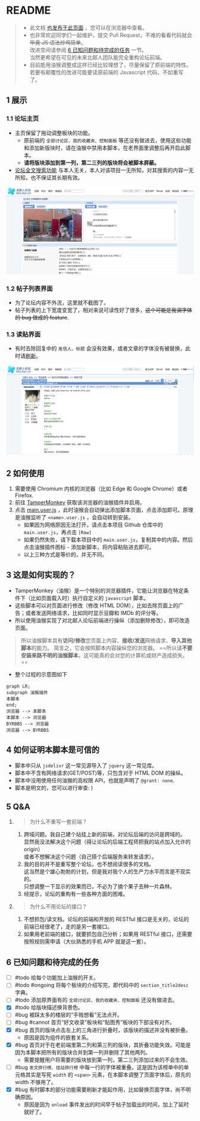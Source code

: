 # README

> - 此文档 [也发布于此页面](https://maxlinn.github.io/byrbbs-modern-frontend) ，您可以在浏览器中查看。
> - 也非常欢迎同学们一起维护，提交 Pull Request，不难的看看代码就会~~毕竟 JS 语法炒鸡简单~~。<br>改进空间请参阅 [6 已知问题和待完成的任务](#6%20已知问题和待完成的任务) 一节。<br>当然更希望在可见的未来北邮人团队能完全重构论坛前端。
> - 目前能用油猴调整成这样已经比较理想了，尽量保留了原前端的特性。<br>若要有颠覆性的改进可能要读原前端的 Javascript 代码，不如重写了。

## 1 展示
### 1.1 论坛主页
- 主页保留了拖动调整板块的功能。
    - 原前端的 ` 全部讨论区、我的收藏夹、控制面板 ` 等还没有做进去，使用这些功能和添加新版块时，请在油猴中禁用本脚本，在老界面里调整后再开启此脚本。
    - **请将版块添加到第一列，第二三列的版块将会被脚本屏蔽。**
- [论坛全文搜索功能](http://123.207.168.11/byrbbs) 与本人无关，本人对该项目一无所知，对其搜索的内容一无所知，也不保证其长期有效。

![](assets/README/image-20220531012235740.png)

### 1.2 帖子列表界面
- 为了论坛内容不外流，这里就不截图了。
- 帖子列表的上下宽度变宽了，相对来说可读性好了很多，~~这个可能是我调字体的 bug 做成的 feature~~.

### 1.3 读贴界面
- 有时去除回复中的 ` 发信人、标题 ` 会没有效果，或者文章的字体没有被替换，此时请<u>刷新</u>。

![](assets/README/image-20220531012643484.png)

## 2 如何使用
1.  需要使用 Chromium 内核的浏览器（比如 Edge 和 Google Chrome）或者 Firefox.
2.  前往 [TamperMonkey](https://www.tampermonkey.net/) 获取该浏览器的油猴插件并启用。
3.  点击 [main.user.js](https://raw.githubusercontent.com/Maxlinn/byrbbs-modern-frontend/master/main.user.js) ，此时油猴会自动弹出添加脚本页面，点击添加即可。原理是油猴监听了 `<name>.user.js` ，会自动转到安装。
    - 如果因为网络原因无法打开，请点击本项目 Github 仓库中的 `main.user.js`，再点击 `[Raw]`
    - 如果仍然失败，请下载本项目中的 `main.user.js`，复制其中的内容。然后点击油猴插件图标 - 添加新脚本，将内容粘贴进去即可。
    - 以上三种方式是等价的，并无不同。

## 3 这是如何实现的？
- TamperMonkey（油猴）是一个特别的浏览器插件，它能让浏览器在特定条件下（比如页面载入时）执行自定义的 `javascript` 脚本。
- 这些脚本可以对页面进行修改（修改 HTML DOM），比如去除页面上的广告；或者发送网络请求，比如同时显示豆瓣和 IMDb 的评分等。
- 所以使用油猴实现了对北邮人论坛前端进行操纵（添加删除修改），即可改造页面。

> 所以油猴脚本具有**访问/修改**您页面上内容、**接收/发送**网络请求、**导入其他脚本**的能力。
> 简言之，它会按照脚本内容操纵您的浏览器。
> ==所以请**不要安装来路不明的油猴脚本**，这可能真的会对您的计算机或财产造成损失。==

- 整个过程的示意图如下
```mermaid
graph LR;
subgraph 油猴插件
本脚本
end;
浏览器 --> 本脚本
本脚本 --> 浏览器
BYRBBS --> 浏览器
浏览器 --> BYRBBS
```

## 4 如何证明本脚本是可信的
- 脚本中只从 `jsdelivr` 这一常见源导入了 `jquery` 这一常见库。
- 脚本中不含有网络请求(GET/POST)等，只包含对于 HTML DOM 的操纵。
- 脚本中没用使用任何油猴的高权限 API，也就是声明了 `@grant: none`.
- 脚本是明文的，您可以进行审查: )

## 5 Q&A

1.  > 为什么不重写一套前端？

    1.  跨域问题。我自己建个站挂上新的前端，对论坛后端的访问是跨域的。<br>显然我没法解决这个问题（得让论坛的后端工程师把我的站点加入允许的 origin）<br>或者不想解决这个问题（自己搭个后端服务来转发请求）。
    2.  我的目的并不是重写整个论坛，也不想阅读很多的文档。<br>这当然是个雄心勃勃的计划，但是我对我个人的生产力水平而言是不现实的。<br>只想调整一下显示的效果而已，不必为了摘个果子去种一片森林。
    3.  经提示，论坛的重构有一些各种方面的困难。

2.  > 为什么不用论坛的接口？

    1.  不想抓包/读文档。论坛的前端和开放的 RESTful 接口是无关的，论坛的前端已经很老了，走的是另一套接口。
    2.  如果用老前端的接口，就要抓包自己分析；如果用 RESTful 接口，还需要按照规则需申请（大伙熟悉的手机 APP 就是这一套）。

## 6 已知问题和待完成的任务

- [ ] #todo 给每个功能加上油猴的开关。
- [ ] #todo #ongoing 将每个板块的介绍写完，即代码中的 `section_title2desc` 字典。
- [ ] #todo 添加原界面有的 ` 全部讨论区、我的收藏夹、控制面板 ` 还没有做进去。
- [x] #todo 给版块描述换背景色。
- [ ] #bug 被踩太多的楼层的“手贱想看”无法点开。
- [ ] #bug #cannot 首页“好文收录”板块和“贴图秀”板块的下部没有对齐。
- [x] #bug  首页的版块点击左上的三角进行折叠时，该版块的描述并没有被折叠。
    - 原因是因为组件的嵌套关系。
- [x] #bug 首页对于在老前端里第二列和第三列的版块，其折叠功能失效。可能是因为本脚本把所有的版块合并到第一列并删除了其他两列。
    - 需要提醒用户将需要的版块放到第一列，第二三列添加过来的不会生效。
- [ ] #bug ` 发文排行榜、挂站排行榜 ` 中每一行的字体被重叠。这是因为该榜单中的单元格其实是写死 `width` 的 `<span>` 元素，在本脚本调整了页面字体后，原先的 width 不够用了。
- [x] #bug 有时脚本的部分功能需要刷新才能起作用，比如替换页面字体，尚不明确原因。
    - 原因是因为 `onload` 事件发出的时间早于帖子加载出的时间，加上了延时就好了。


